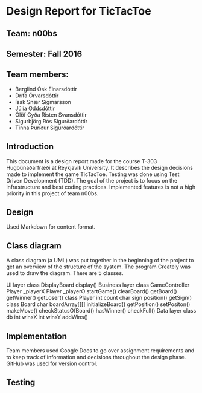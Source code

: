 # Design Report for TicTacToe
## Team: n00bs
## Semester: Fall 2016
## Team members:
* Berglind Ósk Einarsdóttir
* Drífa Örvarsdóttir
* Ísak Snær Sigmarsson
* Júlía Oddsdóttir
* Ólöf Gyða Risten Svansdóttir
* Sigurbjörg Rós Sigurðardóttir
* Tinna Þuríður Sigurðardóttir

## Introduction
This document is a design report made for the course T-303 Hugbúnaðarfræði at Reykjavik University. It describes the design decisions made to implement the game TicTacToe. Testing was done using Test Driven Development (TDD). The goal of the project is to focus on the infrastructure and best coding practices. Implemented features is not a high priority in this project of team n00bs.

## Design
Used Markdown for content format.

## Class diagram
A class diagram (a UML) was put together in the beginning of the project to get an overview of the structure of the system. The program Creately was used to draw the diagram. 
There are 5 classes.

UI layer
	class DisplayBoard
		display()
Business layer
	class GameController
		Player _playerX
		Player _playerO
		startGame()
		clearBoard()
		getBoard()
		getWinner()
		getLoser()
	class Player
		int count
		char sign
		position()
		getSign()
	class Board
		char boardArray[][]
		initializeBoard()
		getPosition()
		setPositon()
		makeMove()
		checkStatusOfBoard()
		hasWinner()
		checkFull()
Data layer
	class db
		int winsX
		int winsY
		addWins()

																				
## Implementation
Team members used Google Docs to go over assignment requirements and to keep track of information and decisions throughout the design phase. 
GitHub was used for version control. 

## Testing
